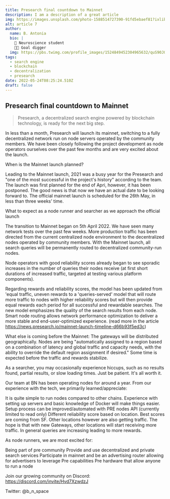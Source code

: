 ```yaml
---
title: Presearch final countdown to Mainnet
description: I am a description of a great article
img: https://images.unsplash.com/photo-1588514727390-91fd5ebaef81?ixlib=rb-1.2.1&ixid=eyJhcHBfaWQiOjEyMDd9&auto=format&fit=crop&w=639&q=80
alt: article 7
author:
  name: B. Antonia
  bio: |
    🧠 Neuroscience student
    🦸🏼 Goal digger
  img: https://pbs.twimg.com/profile_images/1524849452304965632/quS90JQ9_400x400.jpg
tags:
  - search engine
  - blockchain
  - decentralization
  - presearch
date: 2022-05-24T08:25:24.510Z
draft: false
---
```


## Presearch final countdown to Mainnet

> Presearch, a decentralized search engine powered by blockchain technology, is ready for the next big step.

In less than a month, Presearch will launch its mainnet, switching to a fully decentralized network run on node servers operated by the community members. We have been closely following the project development as node operators ourselves over the past few months and are very excited about the launch.

When is the Mainnet launch planned?

Leading to the Mainnet launch, 2021 was a busy year for the Presearch and "one of the most successful in the project's history" according to the team.
The launch was first planned for the end of Apri, however, it has been postponed. The good news is that now we have an actual date to be looking forward to. The official mainnet launch is scheduled for the 26th May, in less than three weeks' time.

What to expect as a node runner and searcher as we approach the official launch

The transition to Mainnet began on 5th April 2022. We have seen many network tests over the past few weeks. More production traffic has been directed from the current centralized node environment to the decentralized nodes operated by community members. With the Mainnet launch, all search queries will be permanently routed to decentralized community-run nodes.

Node operators with good reliability scores already began to see sporadic increases in the number of queries their nodes receive (at first short durations of increased traffic, targeted at testing various platform components).

Regarding rewards and reliability scores, the model has been updated from 'equal traffic, uneven rewards to a 'queries-served' model that will route more traffic to nodes with higher reliability scores but will then provide equal rewards each period for all successful and rewardable searches. The new model emphasizes the quality of the search results from each node. Smart node routing allows network performance optimization to deliver a more stable and end-user-optimized experience. (read more in the article https://news.presearch.io/mainnet-launch-timeline-d66b93f5ed3c)

What else is coming before the Mainnet:
The gateways will be distributed geographically. Nodes are being "automatically assigned to a region based on a combination of latency and global traffic and capacity needs, with the ability to override the default region assignment if desired." Some time is expected before the traffic and rewards stabilize.

As a searcher, you may occasionally experience hiccups, such as no results found, partial results, or slow loading times. Just be patient. It's all worth it.

Our team at BN has been operating nodes for around a year. From our experience with the tech, we primarily learned/appreciate:

It is quite simple to run nodes compared to other chains. Experience with setting up servers and basic knowledge of Docker will make things easier.
Setup process can be improved/automated with PRE nodes API (currently limited to read only)
Different reliability score based on location. Best scores are coming from SF. Other locations however are also getting traffic. The hope is that with new Gateways, other locations will start receiving more traffic.
In general queries are increasing leading to more rewards.

As node runners, we are most excited for:

Being part of pre community
Provide and use decentralized and private search services
Participate in mainnet and be an advertising router allowing for advertisers to leverage Pre capabilities
Pre hardware that allow anyone to run a node

Join our growing community on Discord: https://discord.com/invite/Hvd7XzwdzJ

Twitter: @b_n_space
